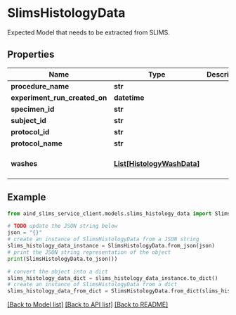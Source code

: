 # SlimsHistologyData

Expected Model that needs to be extracted from SLIMS.

## Properties

Name | Type | Description | Notes
------------ | ------------- | ------------- | -------------
**procedure_name** | **str** |  | [optional] 
**experiment_run_created_on** | **datetime** |  | [optional] 
**specimen_id** | **str** |  | [optional] 
**subject_id** | **str** |  | [optional] 
**protocol_id** | **str** |  | [optional] 
**protocol_name** | **str** |  | [optional] 
**washes** | [**List[HistologyWashData]**](HistologyWashData.md) |  | [optional] [default to []]

## Example

```python
from aind_slims_service_client.models.slims_histology_data import SlimsHistologyData

# TODO update the JSON string below
json = "{}"
# create an instance of SlimsHistologyData from a JSON string
slims_histology_data_instance = SlimsHistologyData.from_json(json)
# print the JSON string representation of the object
print(SlimsHistologyData.to_json())

# convert the object into a dict
slims_histology_data_dict = slims_histology_data_instance.to_dict()
# create an instance of SlimsHistologyData from a dict
slims_histology_data_from_dict = SlimsHistologyData.from_dict(slims_histology_data_dict)
```
[[Back to Model list]](../README.md#documentation-for-models) [[Back to API list]](../README.md#documentation-for-api-endpoints) [[Back to README]](../README.md)


